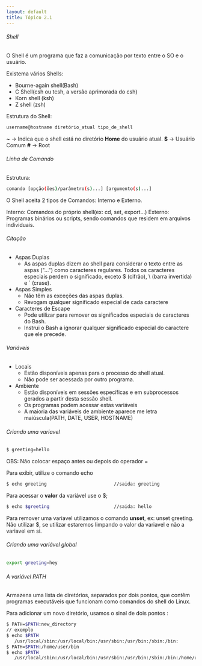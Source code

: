 ```yaml
---
layout: default 
title: Tópico 2.1
---
```


###### Shell
O Shell é um programa que faz a comunicação por texto entre o SO e o usuário.

Existema vários Shells: 
* Bourne-again shell(Bash)
* C Shell(csh ou tcsh, a versão aprimorada do csh)
* Korn shell (ksh)
* Z shell (zsh)

Estrutura do Shell:

```sh
username@hostname diretório_atual tipo_de_shell
```

**~**   -> Indica que o shell está no diretório **Home** do usuário atual.
**$**   -> Usuário Comum
**#**   -> Root

###### Linha de Comando

Estrutura:
```sh
comando [opção(ões)/parâmetro(s)...] [argumento(s)...]
```

O Shell aceita 2 tipos de Comandos: Interno e Externo.

Interno: Comandos do próprio shell(ex: cd, set, export...)
Externo: Programas binários ou scripts, sendo comandos que residem em arquivos individuais.

###### Citação

- Aspas Duplas
    - As aspas duplas dizem ao shell para considerar o texto entre as aspas ("...") como caracteres regulares. Todos os caracteres especiais perdem o significado, exceto $ (cifrão), \ (barra invertida) e ` (crase).
- Aspas Simples
  - Não têm as exceções das aspas duplas.
  - Revogam qualquer significado especial de cada caractere
- Caracteres de Escape
  - Pode utilizar para remover os significados especiais de caracteres do Bash.
  - Instrui o Bash a ignorar qualquer significado especial do caractere que ele precede.

###### Variáveis

- Locais
  - Estão disponíveis apenas para o processo do shell atual.
  - Não pode ser acessada por outro programa.
- Ambiente
  - Estão disponíveis em sessões específicas e em subprocessos gerados a partir desta sessão shell.
  - Os programas podem acessar estas variáveis
  - A maioria das variáveis de ambiente aparece me letra maiúscula(PATH, DATE, USER, HOSTNAME)

###### Criando uma variavel

```sh
$ greeting=hello
```
OBS: Não colocar espaço antes ou depois do operador =

Para exibir, utilize o comando echo
```sh
$ echo greeting                         //saida: greeting
```


Para acessar o **valor** da variável use o $;
```sh
$ echo $greeting                        //saida: hello
```

Para remover uma variavel utilizamos o comando **unset**, ex: unset greeting. Não utilizar $, se utilizar estaremos limpando o valor da variavel e não a variavel em si.

###### Criando uma variável global

```sh
export greeting=hey
```

###### A variável PATH

Armazena uma lista de diretórios, separados por dois pontos, que contêm programas executáveis que funcionam como comandos do shell do Linux.

Para adicionar um novo diretório, usamos o sinal de dois pontos :
```sh
$ PATH=$PATH:new_directory
// exemplo
$ echo $PATH
   /usr/local/sbin:/usr/local/bin:/usr/sbin:/usr/bin:/sbin:/bin:
$ PATH=$PATH:/home/user/bin
$ echo $PATH
   /usr/local/sbin:/usr/local/bin:/usr/sbin:/usr/bin:/sbin:/bin:/home/user/bin
```

